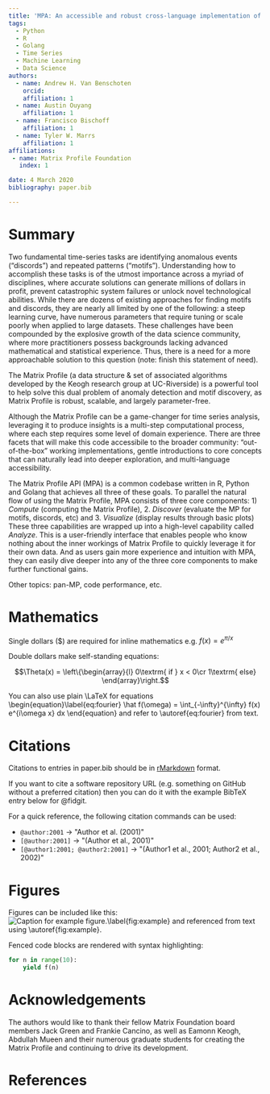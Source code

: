 ```yaml
---
title: 'MPA: An accessible and robust cross-language implementation of the Matrix Profile'
tags:
  - Python
  - R
  - Golang
  - Time Series
  - Machine Learning
  - Data Science
authors:
  - name: Andrew H. Van Benschoten
    orcid: 
    affiliation: 1
  - name: Austin Ouyang
    affiliation: 1
  - name: Francisco Bischoff
    affiliation: 1
  - name: Tyler W. Marrs
    affiliation: 1
affiliations:
 - name: Matrix Profile Foundation
   index: 1

date: 4 March 2020
bibliography: paper.bib

---
```


# Summary
Two fundamental time-series tasks are identifying anomalous events (“discords”) and repeated patterns (“motifs”). Understanding how to accomplish these tasks is of the utmost importance across a myriad of disciplines, where accurate solutions can generate millions of dollars in profit, prevent catastrophic system failures or unlock novel technological abilities. While there are dozens of existing approaches for finding motifs and discords, they are nearly all limited by one of the following: a steep learning curve, have numerous parameters that require tuning or scale poorly when applied to large datasets. These challenges have been compounded by the explosive growth of the data science community, where more practitioners possess backgrounds lacking advanced mathematical and statistical experience. Thus, there is a need for a more approachable solution to this question (note: finish this statement of need).

The Matrix Profile (a data structure & set of associated algorithms developed by the Keogh research group at UC-Riverside) is a powerful tool to help solve this dual problem of anomaly detection and motif discovery, as Matrix Profile is robust, scalable, and largely parameter-free.

Although the Matrix Profile can be a game-changer for time series analysis, leveraging it to produce insights is a multi-step computational process, where each step requires some level of domain experience. There are three facets that will make this code accessibile to the broader community: “out-of-the-box” working implementations, gentle introductions to core concepts that can naturally lead into deeper exploration, and multi-language accessibility.

The Matrix Profile API (MPA) is a common codebase written in R, Python and Golang that achieves all three of these goals. To parallel the natural flow of using the Matrix Profile, MPA consists of three core components: 1) _Compute_ (computing the Matrix Profile), 2. _Discover_ (evaluate the MP for motifs, discords, etc) and 3. _Visualize_ (display results through basic plots) These three capabilities are wrapped up into a high-level capability called _Analyze_. This is a user-friendly interface that enables people who know nothing about the inner workings of Matrix Profile to quickly leverage it for their own data. And as users gain more experience and intuition with MPA, they can easily dive deeper into any of the three core components to make further functional gains.

Other topics: pan-MP, code performance, etc.

# Mathematics

Single dollars ($) are required for inline mathematics e.g. $f(x) = e^{\pi/x}$

Double dollars make self-standing equations:

$$\Theta(x) = \left\{\begin{array}{l}
0\textrm{ if } x < 0\cr
1\textrm{ else}
\end{array}\right.$$

You can also use plain \LaTeX for equations
\begin{equation}\label{eq:fourier}
\hat f(\omega) = \int_{-\infty}^{\infty} f(x) e^{i\omega x} dx
\end{equation}
and refer to \autoref{eq:fourier} from text.

# Citations

Citations to entries in paper.bib should be in
[rMarkdown](http://rmarkdown.rstudio.com/authoring_bibliographies_and_citations.html)
format.

If you want to cite a software repository URL (e.g. something on GitHub without a preferred
citation) then you can do it with the example BibTeX entry below for @fidgit.

For a quick reference, the following citation commands can be used:
- `@author:2001`  ->  "Author et al. (2001)"
- `[@author:2001]` -> "(Author et al., 2001)"
- `[@author1:2001; @author2:2001]` -> "(Author1 et al., 2001; Author2 et al., 2002)"

# Figures

Figures can be included like this:
![Caption for example figure.\label{fig:example}](figure.png)
and referenced from text using \autoref{fig:example}.

Fenced code blocks are rendered with syntax highlighting:
```python
for n in range(10):
    yield f(n)
```	

# Acknowledgements

The authors would like to thank their fellow Matrix Foundation board members Jack Green and Frankie Cancino, as well as Eamonn Keogh, Abdullah Mueen and their numerous graduate students for creating the Matrix Profile and continuing to drive its development.

# References
